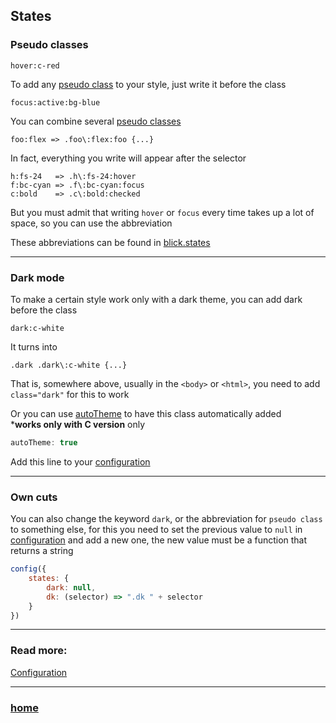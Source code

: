 ## States

### Pseudo classes

```
hover:c-red
```

To add any [pseudo class](./states.md) to your style, just write it before the class

```
focus:active:bg-blue
```

You can combine several [pseudo classes](./states.md)

```
foo:flex => .foo\:flex:foo {...}
```
In fact, everything you write will appear after the selector


```
h:fs-24   => .h\:fs-24:hover 
f:bc-cyan => .f\:bc-cyan:focus 
c:bold    => .c\:bold:checked 
```

But you must admit that writing `hover` or `focus` every time takes up a lot of space, so you can use the abbreviation

These abbreviations can be found in [blick.states](./config.md)


---
### Dark mode

To make a certain style work only with a dark theme, you can add dark before the class

```
dark:c-white
```

It turns into 

```
.dark .dark\:c-white {...}
```

That is, somewhere above, usually in the `<body>` or `<html>`, you need to add `class="dark"` for this to work

Or you can use [autoTheme](./config.md#autotheme-experimental) to have this class automatically added   
***works only with C version** only

```js
autoTheme: true
```

Add this line to your [configuration](./config.md#autotheme-experimental)


---
### Own cuts

You can also change the keyword `dark`, or the abbreviation for `pseudo class` to something else, for this you need to set the previous value to `null` in [configuration](./config.md) and add a new one, the new value must be a function that returns a string

```js
config({
    states: {
        dark: null,
        dk: (selector) => ".dk " + selector
    }
})
```


---
### Read more: 
[Configuration](./config.md)

---
### [home](./main.md)